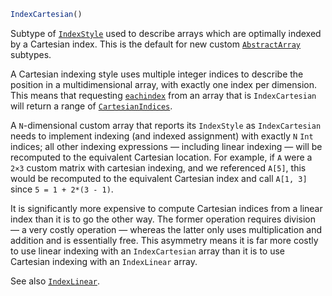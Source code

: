 ```julia
IndexCartesian()
```

Subtype of [`IndexStyle`](@ref) used to describe arrays which are optimally indexed by a Cartesian index. This is the default for new custom [`AbstractArray`](@ref) subtypes.

A Cartesian indexing style uses multiple integer indices to describe the position in a multidimensional array, with exactly one index per dimension. This means that requesting [`eachindex`](@ref) from an array that is `IndexCartesian` will return a range of [`CartesianIndices`](@ref).

A `N`-dimensional custom array that reports its `IndexStyle` as `IndexCartesian` needs to implement indexing (and indexed assignment) with exactly `N` `Int` indices; all other indexing expressions — including linear indexing — will be recomputed to the equivalent Cartesian location.  For example, if `A` were a `2×3` custom matrix with cartesian indexing, and we referenced `A[5]`, this would be recomputed to the equivalent Cartesian index and call `A[1, 3]` since `5 = 1 + 2*(3 - 1)`.

It is significantly more expensive to compute Cartesian indices from a linear index than it is to go the other way.  The former operation requires division — a very costly operation — whereas the latter only uses multiplication and addition and is essentially free. This asymmetry means it is far more costly to use linear indexing with an `IndexCartesian` array than it is to use Cartesian indexing with an `IndexLinear` array.

See also [`IndexLinear`](@ref).

